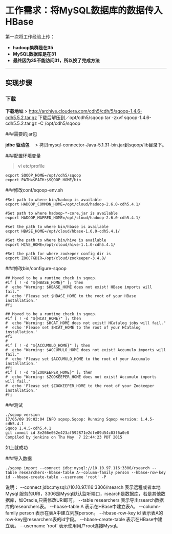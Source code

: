 # 工作需求：将MySQL数据库的数据传入HBase

第一次将工作经验上传：

- **hadoop集群是在35**
- **MySQL数据库是在31**
- **最终因为35不能访问31，所以换了完成方法**

-------------------
## 实现步骤

### 下载

**下载地址**
	>  http://archive.cloudera.com/cdh5/cdh/5/sqoop-1.4.6-cdh5.5.2.tar.gz 
	下载后解压到／opt/cdh5/sqoop
	tar -zxvf sqoop-1.4.6-cdh5.5.2.tar.gz -C /opt/cdh5/sqoop

###需要的jar包

**jdbc 驱动包**　
	> 拷贝mysql-connector-Java-5.1.31-bin.jar到sqoop/lib目录下。

###配置环境变量
> vi etc/profile 

```
export SQOOP_HOME=/opt/cdh5/sqoop
export PATH=$PATH:$SQOOP_HOME/bin
```

###修改conf/sqoop-env.sh
```
#Set path to where bin/hadoop is available
export HADOOP_COMMON_HOME=/opt/cloud/hadoop-2.6.0-cdh5.4.1/

#Set path to where hadoop-*-core.jar is available
export HADOOP_MAPRED_HOME=/opt/cloud/hadoop-2.6.0-cdh5.4.1/

#set the path to where bin/hbase is available
export HBASE_HOME=/opt/cloud/hbase-1.0.0-cdh5.4.1/

#Set the path to where bin/hive is available
export HIVE_HOME=/opt/cloud/hive-1.1.0-cdh5.4.1/

#Set the path for where zookeper config dir is
export ZOOCFGDIR=/opt/cloud/zookeeper-3.4.8/

```

###修改bin/configure-sqoop
```
## Moved to be a runtime check in sqoop.
#if [ ! -d "${HBASE_HOME}" ]; then
#  echo "Warning: $HBASE_HOME does not exist! HBase imports will fail."
#  echo 'Please set $HBASE_HOME to the root of your HBase installation.'
#fi

## Moved to be a runtime check in sqoop.
#if [ ! -d "${HCAT_HOME}" ]; then
#  echo "Warning: $HCAT_HOME does not exist! HCatalog jobs will fail."
#  echo 'Please set $HCAT_HOME to the root of your HCatalog installation.'
#fi
#
#if [ ! -d "${ACCUMULO_HOME}" ]; then
#  echo "Warning: $ACCUMULO_HOME does not exist! Accumulo imports will fail."
#  echo 'Please set $ACCUMULO_HOME to the root of your Accumulo installation.'
#fi
#if [ ! -d "${ZOOKEEPER_HOME}" ]; then
#  echo "Warning: $ZOOKEEPER_HOME does not exist! Accumulo imports will fail."
#  echo 'Please set $ZOOKEEPER_HOME to the root of your Zookeeper installation.'
#fi

```

###测试
```
./sqoop version
17/05/09 19:02:04 INFO sqoop.Sqoop: Running Sqoop version: 1.4.5-cdh5.4.1
Sqoop 1.4.5-cdh5.4.1
git commit id 8e266e052e423af592871e2dfe09d54c03f6a0e8
Compiled by jenkins on Thu May  7 22:44:23 PDT 2015

```
如上就成功

###导入数据
```
./sqoop import --connect jdbc:mysql://10.10.97.116:3306/rsearch --table researchers--hbase-table A--column-family person --hbase-row-key id --hbase-create-table --username 'root' -P
```

说明：
--connect jdbc:mysql://10.10.97.116:3306/rsearch 表示远程或者本地 Mysql 服务的URI，3306是Mysql默认监听端口，rsearch是数据库，若是其他数据库，如Oracle,只需修改URI即可。
--table researchers  表示导出rsearch数据库的researchers表。
--hbase-table A  表示在HBase中建立表A。
--column-family person 表示在表A中建立列族person。
--hbase-row-key id  表示表A的row-key是researchers表的id字段。
--hbase-create-table 表示在HBase中建立表。
--username 'root' 表示使用用户root连接Mysql。